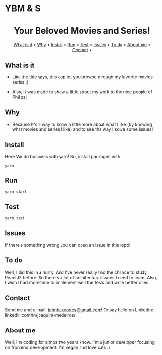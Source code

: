 # YBM & S

<h1 align="center">
Your Beloved Movies and Series!
</h1>

<p align="center">
  <a href="#what-is-it">What is it</a> •
  <a href="#why">Why</a> •
  <a href="#install">Install</a> •
  <a href="#run">Run</a> •
  <a href="#test">Test</a> •
  <a href="#issues">Issues</a> •
  <a href="#to-do">To do</a> •
  <a href="#about-me">About me</a> •
  <a href="#contact">Contact</a> •
</p>

## What is it

* Like the title says, this app let you browse through my favorite movies series ;)

* Also, It was made to show a little about my work to the nice people
of Philips!

## Why

* Because It's a way to know a little more about what I like (by knowing what movies and series I like) and to
see the way I solve some issues!

## Install

Here We do business with yarn! So, install packages with:

```yarn```

## Run

```yarn start```

## Test

```yarn test```

## Issues

If there's something wrong you can open an issue in this repo!

## To do

Well, I did this in a hurry. And I've never really had the chance to study ReactJS before. So there's a lot of architectural issues I need to learn.
Also, I wish I had more time to implement well the tests and write better ones.

## Contact

Send me and e-mail! johnboxcodes@gmail.com! Or say hello on Linkedin:
linkedin.com/in/joaquim-medeiros/

## About me

Well, I'm coding for almos two years know. I'm a junior developer
focusing on frontend development. I'm vegan and love cats :)

